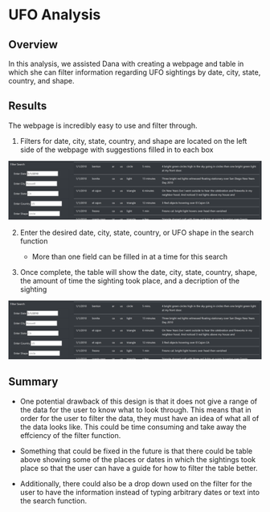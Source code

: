 # UFO Analysis
## Overview
In this analysis, we assisted Dana with creating a webpage and table in which she can filter information regarding UFO sightings by date, city, state, country, and shape. 

## Results
The webpage is incredibly easy to use and filter through.

1. Filters for date, city, state, country, and shape are located on the left side of the webpage with suggestions filled in to each box

![Mainpage](https://github.com/AnnieShaffer/UFOs/blob/master/Images/Mainpage.png)

2. Enter the desired date, city, state, country, or UFO shape in the search function
   - More than one field can be filled in at a time for this search

3. Once complete, the table will show the date, city, state, country, shape, the amount of time the sighting took place, and a decription of the sighting

![White_Oak_Search](https://github.com/AnnieShaffer/UFOs/blob/master/Images/White_Oak_Search.png)

## Summary
- One potential drawback of this design is that it does not give a range of the data for the user to know what to look through. This means that in order for the user to filter the data, they must have an idea of what all of the data looks like. This could be time consuming and take away the effciency of the filter function.

- Something that could be fixed in the future is that there could be table above showing some of the places or dates in which the sightings took place so that the user can have a guide for how to filter the table better.

- Additionally, there could also be a drop down used on the filter for the user to have the information instead of typing arbitrary dates or text into the search function.
